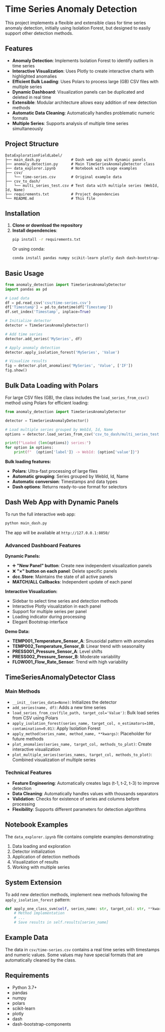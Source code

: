 # Time Series Anomaly Detection

This project implements a flexible and extensible class for time series anomaly detection, initially using Isolation Forest, but designed to easily support other detection methods.

## Features

- **Anomaly Detection**: Implements Isolation Forest to identify outliers in time series
- **Interactive Visualization**: Uses Plotly to create interactive charts with highlighted anomalies
- **Efficient Bulk Loading**: Uses Polars to process large (GB) CSV files with multiple series
- **Dynamic Dashboard**: Visualization panels can be duplicated and deleted in real time
- **Extensible**: Modular architecture allows easy addition of new detection methods
- **Automatic Data Cleaning**: Automatically handles problematic numeric formats
- **Multiple Series**: Supports analysis of multiple time series simultaneously

## Project Structure

```
DataExplorationFieldLabel/
├── main_dash.py              # Dash web app with dynamic panels
├── anomaly_detection.py      # Main TimeSeriesAnomalyDetector class
├── data_explorer.ipynb       # Notebook with usage examples
├── csv/
│   └── time-series.csv       # Original example data
├── csv_to_dash/
│   └── multi_series_test.csv # Test data with multiple series (WebId, Id, Name)
├── requirements.txt          # Project dependencies
└── README.md                 # This file
```

## Installation

1. **Clone or download the repository**
2. **Install dependencies**:
   ```bash
   pip install -r requirements.txt
   ```
   Or using conda:
   ```bash
   conda install pandas numpy scikit-learn plotly dash dash-bootstrap-components
   ```

## Basic Usage

```python
from anomaly_detection import TimeSeriesAnomalyDetector
import pandas as pd

# Load data
df = pd.read_csv('csv/time-series.csv')
df['Timestamp'] = pd.to_datetime(df['Timestamp'])
df.set_index('Timestamp', inplace=True)

# Initialize detector
detector = TimeSeriesAnomalyDetector()

# Add time series
detector.add_series('MySeries', df)

# Apply anomaly detection
detector.apply_isolation_forest('MySeries', 'Value')

# Visualize results
fig = detector.plot_anomalies('MySeries', 'Value', ['IF'])
fig.show()
```

## Bulk Data Loading with Polars

For large CSV files (GB), the class includes the `load_series_from_csv()` method using Polars for efficient loading:

```python
from anomaly_detection import TimeSeriesAnomalyDetector

detector = TimeSeriesAnomalyDetector()

# Load multiple series grouped by WebId, Id, Name
options = detector.load_series_from_csv('csv_to_dash/multi_series_test.csv')

print(f"Loaded {len(options)} series:")
for option in options:
    print(f"  {option['label']} -> WebId: {option['value']}")
```

**Bulk loading features:**
- **Polars**: Ultra-fast processing of large files
- **Automatic grouping**: Series grouped by WebId, Id, Name
- **Automatic conversion**: Timestamps and data types
- **Dash options**: Returns ready-to-use format for selectors

## Dash Web App with Dynamic Panels

To run the full interactive web app:

```bash
python main_dash.py
```

The app will be available at `http://127.0.0.1:8050/`

### Advanced Dashboard Features

**Dynamic Panels:**
- ➕ **"New Panel" button**: Create new independent visualization panels
- ❌ **"×" button on each panel**: Delete specific panels
- **dcc.Store**: Maintains the state of all active panels
- **MATCH/ALL Callbacks**: Independent update of each panel

**Interactive Visualization:**
- Sidebar to select time series and detection methods
- Interactive Plotly visualization in each panel
- Support for multiple series per panel
- Loading indicator during processing
- Elegant Bootstrap interface

**Demo Data:**
- **TEMP001_Temperature_Sensor_A**: Sinusoidal pattern with anomalies
- **TEMP002_Temperature_Sensor_B**: Linear trend with seasonality
- **PRESS001_Pressure_Sensor_A**: Level shifts
- **PRESS002_Pressure_Sensor_B**: Moderate variability
- **FLOW001_Flow_Rate_Sensor**: Trend with high variability

## TimeSeriesAnomalyDetector Class

### Main Methods

- `__init__(series_data=None)`: Initializes the detector
- `add_series(name, df)`: Adds a new time series
- `load_series_from_csv(file_path, target_col='Value')`: Bulk load series from CSV using Polars
- `apply_isolation_forest(series_name, target_col, n_estimators=100, contamination=0.01)`: Apply Isolation Forest
- `apply_method(series_name, method_name, **kwargs)`: Placeholder for future methods
- `plot_anomalies(series_name, target_col, methods_to_plot)`: Create interactive visualization
- `plot_multiple_series(series_names, target_col, methods_to_plot)`: Combined visualization of multiple series

### Technical Features

- **Feature Engineering**: Automatically creates lags (t-1, t-2, t-3) to improve detection
- **Data Cleaning**: Automatically handles values with thousands separators
- **Validation**: Checks for existence of series and columns before processing
- **Flexibility**: Supports different parameters for detection algorithms

## Notebook Examples

The `data_explorer.ipynb` file contains complete examples demonstrating:

1. Data loading and exploration
2. Detector initialization
3. Application of detection methods
4. Visualization of results
5. Working with multiple series

## System Extension

To add new detection methods, implement new methods following the `apply_isolation_forest` pattern:

```python
def apply_one_class_svm(self, series_name: str, target_col: str, **kwargs) -> None:
    # Method implementation
    # ...
    # Save results in self.results[series_name]
```

## Example Data

The data in `csv/time-series.csv` contains a real time series with timestamps and numeric values. Some values may have special formats that are automatically cleaned by the class.

## Requirements

- Python 3.7+
- pandas
- numpy
- polars
- scikit-learn
- plotly
- dash
- dash-bootstrap-components

<!-- ## License

This project is open source and may be freely used for educational and commercial purposes. -->
